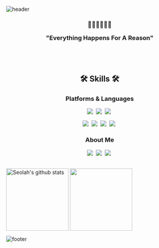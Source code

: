 <!--
![header](https://capsule-render.vercel.app/api?type=wave&color=gradient&animation=twinkling&height=350&section=header&text=SEOLAH%20CHLOE&fontSize=90)
-->
![header](https://capsule-render.vercel.app/api?type=waving&color=gradient&text=%20SeolahChung%20%20&height=200&fontSize=90&fontColor=ffffff)

<h3 align="center"> 🔮🌷💎✨🎪🎠 
  <br>

  
 <p align="center">

  "Everything Happens For A Reason"
  
  </p>

<br>
<br>
<h2 align="center"> 🛠️ Skills 🛠️ </h2>

<h3 align="center"> Platforms & Languages </h3>

<p align="center">
  <img src="https://img.shields.io/badge/SwiftUI-F05138?style=plastic-square&logo=Swift&logoColor=white"/></a>&nbsp
  <img src="https://img.shields.io/badge/UIKit-2396F3?style=plastic-square&logo=Uikit&logoColor=white"/></a>&nbsp
  <img src="https://img.shields.io/badge/iOS-000000?style=plastic-square&logo=Apple&logoColor=white"/></a>&nbsp 
 <!-- <img src="https://img.shields.io/badge/Python-3776AB?style=plastic-square&logo=Apple&logoColor=white"/></a>&nbsp -->

<p align="center">
  <img src="https://img.shields.io/badge/Xcode-147EFB?style=plastic-square&logo=Xcode&logoColor=white"/></a>&nbsp
  <img src="https://img.shields.io/badge/Notion-F50057?style=plastic-square&logo=Gradle&logoColor=white"/></a>&nbsp
  <img src="https://img.shields.io/badge/Slack-4A154B?style=plastic-square&logo=slack&logoColor=white"/></a>&nbsp
  <img src="https://img.shields.io/badge/Figma-F24E1E?style=plastic-square&logo=figma&logoColor=white"/></a>&nbsp
 

<h3 align="center"> About Me </h3>


<p align="center">
  <a href="https://www.instagram.com/codebychloe/"><img src="https://img.shields.io/badge/Instagram-E4405F?style=plastic-square&logo=instagram&logoColor=white&link=instagram.com/codebychloe"/></a>&nbsp 
  <a href="seolahchloe.chung@gmail.com"><img src="https://img.shields.io/badge/Gmail-D14836?style=plastic-square&logo=gmail&logoColor=white&link=https://github.com/seolahchloe"/></a>&nbsp 
  <a href="https://seolahchloe.tistory.com"><img src="https://img.shields.io/badge/Tech Blog-6400AA?style=plastic-square&logo=tistory&logoColor=white&link=https://github.com/seolahchloe"/></a>&nbsp

  <br>
  <br>
<!--
[![SEOLAH's github stats](https://github-readme-stats-sigma-five.vercel.app/api?username=seolahchloe&line_height=20&count_private=true&bg_color=30,92a8d1,9c77e0&title_color=fff&text_color=fff)](https://github.com/seolahchloe/github-readme-stats-sigma-five)[![Top Langs](https://github-readme-stats-sigma-five.vercel.app/api/top-langs/?username=seolahchloe&layout=compact&bg_color=30,92a8d1,9c77e0&title_color=fff&text_color=fff)](https://github.com/seolahchloe/github-readme-stats-sigma-five)-->

<a href="https://github.com/seolahchloe"><img align="center" style="height:168px" src="https://github-readme-stats.vercel.app/api?username=seolahchloe&show_icons=true&include_all_commits=true&hide_border=true&bg_color=30,7F7FD5,86A8E7,91eae4&title_color=fff&text_color=fff" alt="Seolah's github stats" /></a>
<a href="https://github.com/seolahchloe"><img align="center" style="height:168px" src="https://github-readme-stats.vercel.app/api/top-langs/?username=seolahchloe&layout=compact&hide_border=true&bg_color=30,91eae4,86A8E7&title_color=fff&text_color=fff" /></a> 


![footer](https://capsule-render.vercel.app/api?section=footer&type=waving&color=gradient&animation&height=150)
